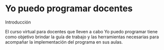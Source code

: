 # Yo puedo programar docentes
Introducción

El curso virtual para docentes que lleven a cabo Yo puedo programar tiene como objetivo brindar la guía de trabajo y las herramientas necesarias para acompañar la implementación del programa en sus aulas.
